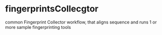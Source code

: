 # fingerprintsCollecgtor
common Fingerprint Collector workflow, that aligns sequence and runs 1 or more sample fingerprinting tools
